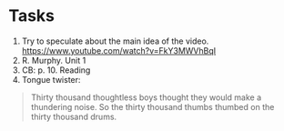 # Tasks
1. Try to speculate about the main idea of the video. https://www.youtube.com/watch?v=FkY3MWVhBqI
2. R. Murphy. Unit 1
3. CB: p. 10. Reading
4. Tongue twister:  
> Thirty thousand thoughtless boys thought they would make a thundering noise. So the thirty thousand thumbs thumbed on the thirty thousand drums.
